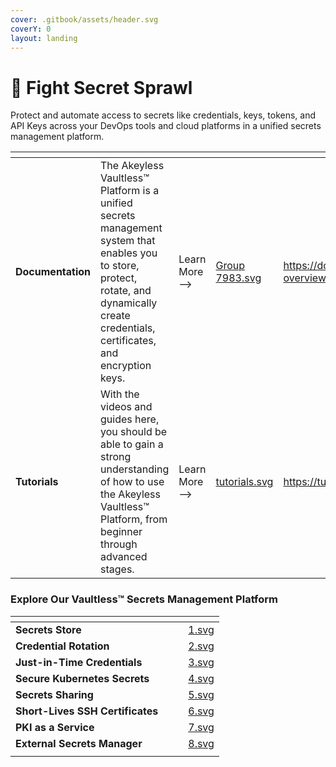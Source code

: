 ```yaml
---
cover: .gitbook/assets/header.svg
coverY: 0
layout: landing
---
```


# 💪 Fight Secret Sprawl

Protect and automate access to secrets like credentials, keys, tokens, and API Keys across your DevOps tools and cloud platforms in a unified secrets management platform.

<table data-view="cards"><thead><tr><th></th><th></th><th></th><th data-hidden data-card-cover data-type="files"></th><th data-hidden data-card-target data-type="content-ref"></th></tr></thead><tbody><tr><td><strong>Documentation</strong></td><td>The Akeyless Vaultless™ Platform is a unified secrets management system that enables you to store, protect, rotate, and dynamically create credentials, certificates, and encryption keys.</td><td>Learn More --></td><td><a href=".gitbook/assets/Group 7983.svg">Group 7983.svg</a></td><td><a href="https://docs.akeyless.io/docs/akeyless-overview">https://docs.akeyless.io/docs/akeyless-overview</a></td></tr><tr><td><strong>Tutorials</strong></td><td>With the videos and guides here, you should be able to gain a strong understanding of how to use the Akeyless Vaultless™ Platform, from beginner through advanced stages.</td><td>Learn More --></td><td><a href=".gitbook/assets/tutorials.svg">tutorials.svg</a></td><td><a href="https://tutorials.akeyless.io/">https://tutorials.akeyless.io/</a></td></tr></tbody></table>

### Explore Our Vaultless™ Secrets Management Platform 

<table data-view="cards"><thead><tr><th></th><th></th><th></th><th data-hidden data-card-cover data-type="files"></th></tr></thead><tbody><tr><td><strong>Secrets Store</strong></td><td></td><td></td><td><a href=".gitbook/assets/1.svg">1.svg</a></td></tr><tr><td><strong>Credential Rotation</strong></td><td></td><td></td><td><a href=".gitbook/assets/2.svg">2.svg</a></td></tr><tr><td><strong>Just-in-Time Credentials</strong></td><td></td><td></td><td><a href=".gitbook/assets/3.svg">3.svg</a></td></tr><tr><td><strong>Secure Kubernetes Secrets</strong></td><td></td><td></td><td><a href=".gitbook/assets/4.svg">4.svg</a></td></tr><tr><td><strong>Secrets Sharing</strong></td><td></td><td></td><td><a href=".gitbook/assets/5.svg">5.svg</a></td></tr><tr><td><strong>Short-Lives SSH Certificates</strong></td><td></td><td></td><td><a href=".gitbook/assets/6.svg">6.svg</a></td></tr><tr><td><strong>PKI as a Service</strong></td><td></td><td></td><td><a href=".gitbook/assets/7.svg">7.svg</a></td></tr><tr><td><strong>External Secrets Manager</strong></td><td></td><td></td><td><a href=".gitbook/assets/8.svg">8.svg</a></td></tr><tr><td></td><td></td><td></td><td></td></tr></tbody></table>

